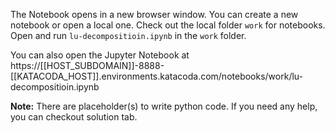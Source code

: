The Notebook opens in a new browser window. You can create a new notebook or open a local one. Check out the local folder `work` for notebooks. Open and run `lu-decompositioin.ipynb` in the `work` folder.

You can also open the Jupyter Notebook at https://[[HOST_SUBDOMAIN]]-8888-[[KATACODA_HOST]].environments.katacoda.com/notebooks/work/lu-decompositioin.ipynb

**Note:**
There are placeholder(s) to write python code. If you need any help, you can checkout solution tab.